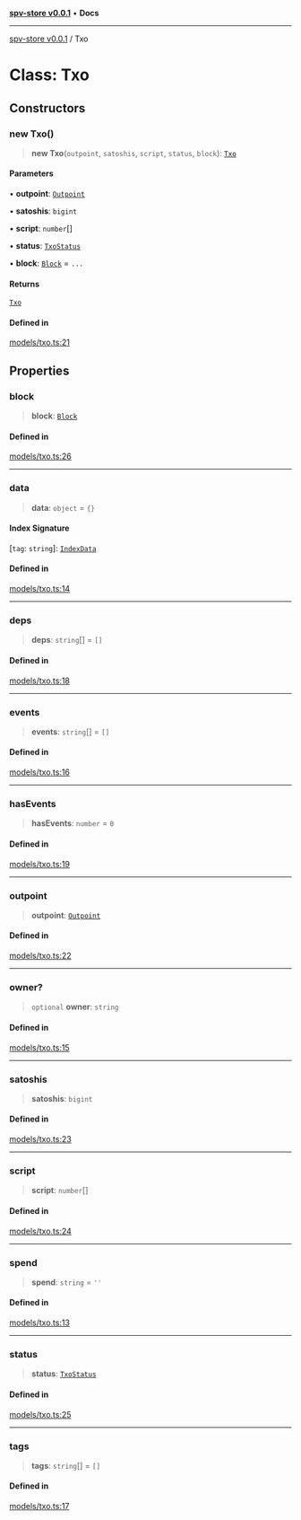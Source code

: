 [**spv-store v0.0.1**](../README.md) • **Docs**

***

[spv-store v0.0.1](../globals.md) / Txo

# Class: Txo

## Constructors

### new Txo()

> **new Txo**(`outpoint`, `satoshis`, `script`, `status`, `block`): [`Txo`](Txo.md)

#### Parameters

• **outpoint**: [`Outpoint`](Outpoint.md)

• **satoshis**: `bigint`

• **script**: `number`[]

• **status**: [`TxoStatus`](../enumerations/TxoStatus.md)

• **block**: [`Block`](Block.md) = `...`

#### Returns

[`Txo`](Txo.md)

#### Defined in

[models/txo.ts:21](https://github.com/shruggr/ts-casemod-spv/blob/02da5207bded388f76e8bebbed39ca525a18e420/src/models/txo.ts#L21)

## Properties

### block

> **block**: [`Block`](Block.md)

#### Defined in

[models/txo.ts:26](https://github.com/shruggr/ts-casemod-spv/blob/02da5207bded388f76e8bebbed39ca525a18e420/src/models/txo.ts#L26)

***

### data

> **data**: `object` = `{}`

#### Index Signature

 \[`tag`: `string`\]: [`IndexData`](IndexData.md)

#### Defined in

[models/txo.ts:14](https://github.com/shruggr/ts-casemod-spv/blob/02da5207bded388f76e8bebbed39ca525a18e420/src/models/txo.ts#L14)

***

### deps

> **deps**: `string`[] = `[]`

#### Defined in

[models/txo.ts:18](https://github.com/shruggr/ts-casemod-spv/blob/02da5207bded388f76e8bebbed39ca525a18e420/src/models/txo.ts#L18)

***

### events

> **events**: `string`[] = `[]`

#### Defined in

[models/txo.ts:16](https://github.com/shruggr/ts-casemod-spv/blob/02da5207bded388f76e8bebbed39ca525a18e420/src/models/txo.ts#L16)

***

### hasEvents

> **hasEvents**: `number` = `0`

#### Defined in

[models/txo.ts:19](https://github.com/shruggr/ts-casemod-spv/blob/02da5207bded388f76e8bebbed39ca525a18e420/src/models/txo.ts#L19)

***

### outpoint

> **outpoint**: [`Outpoint`](Outpoint.md)

#### Defined in

[models/txo.ts:22](https://github.com/shruggr/ts-casemod-spv/blob/02da5207bded388f76e8bebbed39ca525a18e420/src/models/txo.ts#L22)

***

### owner?

> `optional` **owner**: `string`

#### Defined in

[models/txo.ts:15](https://github.com/shruggr/ts-casemod-spv/blob/02da5207bded388f76e8bebbed39ca525a18e420/src/models/txo.ts#L15)

***

### satoshis

> **satoshis**: `bigint`

#### Defined in

[models/txo.ts:23](https://github.com/shruggr/ts-casemod-spv/blob/02da5207bded388f76e8bebbed39ca525a18e420/src/models/txo.ts#L23)

***

### script

> **script**: `number`[]

#### Defined in

[models/txo.ts:24](https://github.com/shruggr/ts-casemod-spv/blob/02da5207bded388f76e8bebbed39ca525a18e420/src/models/txo.ts#L24)

***

### spend

> **spend**: `string` = `''`

#### Defined in

[models/txo.ts:13](https://github.com/shruggr/ts-casemod-spv/blob/02da5207bded388f76e8bebbed39ca525a18e420/src/models/txo.ts#L13)

***

### status

> **status**: [`TxoStatus`](../enumerations/TxoStatus.md)

#### Defined in

[models/txo.ts:25](https://github.com/shruggr/ts-casemod-spv/blob/02da5207bded388f76e8bebbed39ca525a18e420/src/models/txo.ts#L25)

***

### tags

> **tags**: `string`[] = `[]`

#### Defined in

[models/txo.ts:17](https://github.com/shruggr/ts-casemod-spv/blob/02da5207bded388f76e8bebbed39ca525a18e420/src/models/txo.ts#L17)
